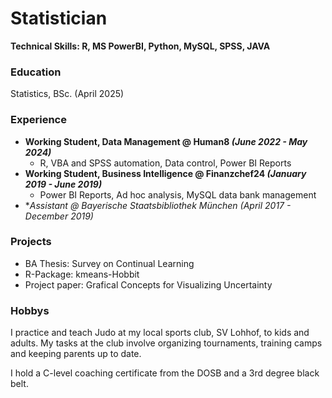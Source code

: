 # Statistician

**Technical Skills: R, MS PowerBI, Python, MySQL, SPSS, JAVA**

### Education
Statistics, BSc. (April 2025) 

### Experience
- **Working Student, Data Management @ Human8 *(June 2022 - May 2024)***
  - R, VBA and SPSS automation, Data control, Power BI Reports
- **Working Student, Business Intelligence @ Finanzchef24 *(January 2019 - June 2019)***
  - Power BI Reports, Ad hoc analysis, MySQL data bank management
- **Assistant @ *Bayerische Staatsbibliothek München *(April 2017 - December 2019)***

### Projects
- BA Thesis: Survey on Continual Learning
- R-Package: kmeans-Hobbit
- Project paper: Grafical Concepts for Visualizing Uncertainty

### Hobbys
I practice and teach Judo at my local sports club, SV Lohhof, to kids and adults.
My tasks at the club involve organizing tournaments, training camps and keeping parents up to date.  

I hold a C-level coaching certificate from the DOSB and a 3rd degree black belt.
